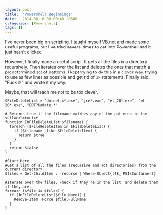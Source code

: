 ```yaml
---
layout: post
title:  "Powershell Beginnings"
date:   2014-08-10 08:00:00 -0600
categories: [Powershell]
tags: []
---
```


I've never been big on scripting. I taught myself VB.net and made some useful programs, but I've tried several times to get into Powershell and it just hasn't clicked.

However, I finally made a useful script. It gets all the files in a directory recursively. Then iterates over the list and deletes the ones that match a predetermined set of patterns. I kept trying to do this in a clever way, trying to use as few lines as possible and get rid of `IF` statements. Finally said, "Fuck it!" and wrote it my way.

Maybe, that will teach me not to be too clever.

```posh
$FileDeleteList = "dotnetfx*.exe", "jre*.exe", "et_20*.exe", "et 20*.exe", "EDT?Update.*"

# Returns true if the filename matches any of the patterns in the $FileDeleteList
function InFileDeleteList($filename) {
  foreach ($FileDeleteItem in $FileDeleteList) {
    if ($filename -like $FileDeleteItem) {
      return $true
    }
  }
  return $false
}

#Start Here
#Get a list of all the files (recursive and not directories) from the current directory.
$files = Get-ChildItem . -recurse | Where-Object{(!$_.PSIsContainer)}

#Iterate over the files, check if they're in the list, and delete them if they are.
foreach ($file in $files) {
  if (InFileDeleteList($file.Name)) {
    Remove-Item -Force $file.FullName
  }
}
```
